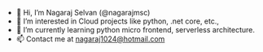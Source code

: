 - 👋 Hi, I’m Nagaraj Selvan (@nagarajmsc)
- 👀 I’m interested in Cloud projects like python, .net core, etc.,
- 🌱 I’m currently learning python micro frontend, serverless architecture.
- 📫 Contact me at nagaraj1024@hotmail.com

<!---
nagarajmsc/nagarajmsc is a ✨ special ✨ repository because its `README.md` (this file) appears on your GitHub profile.
You can click the Preview link to take a look at your changes.
--->
